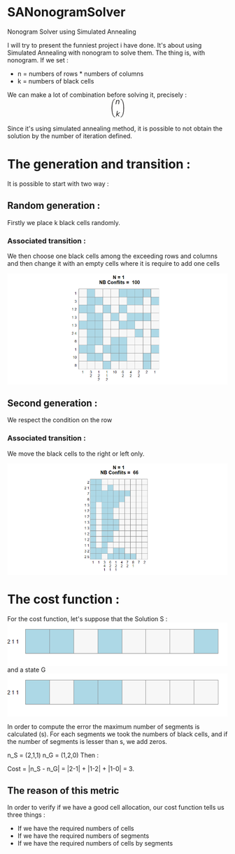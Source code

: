 # SANonogramSolver
Nonogram Solver using Simulated Annealing

I will try to present the funniest project i have done. It's about using Simulated Annealing with nonogram to solve them.
The thing is, with nonogram. If we set : 
- n = numbers of rows * numbers of columns
- k = numbers of black cells

We can make a lot of combination before solving it, precisely : <img src="https://raw.githubusercontent.com/ezulfica/SANonogramSolver/main/img/binom.png" style="display: block; margin: auto;" />

Since it's using simulated annealing method, it is possible to not obtain the solution by the number of iteration defined. 

# The generation and transition :

It is possible to start with two way : 

## Random generation : 
Firstly we place k black cells randomly. 

### Associated transition : 
We then choose one black cells among the exceeding rows and columns and then change it with an empty cells where it is require to add one cells

<img src="https://raw.githubusercontent.com/ezulfica/SANonogramSolver/main/img/ezgif-7-254174d756.gif" style="display: block; margin: auto;" />

## Second generation : 
We respect the condition on the row

### Associated transition :
We move the black cells to the right or left only. 

<img src="https://raw.githubusercontent.com/ezulfica/SANonogramSolver/main/img/ezgif-7-b83879f7d8.gif" style="display: block; margin: auto;" />

# The cost function : 

For the cost function, let's suppose that the Solution S : 
<img src="https://raw.githubusercontent.com/ezulfica/SANonogramSolver/main/img/err1.png" style="display: block; margin: auto;" />
and a state G
<img src="https://raw.githubusercontent.com/ezulfica/SANonogramSolver/main/img/err2.png" style="display: block; margin: auto;" />

In order to compute the error the maximum number of segments is calculated (s). 
For each segments we took the numbers of black cells, and if the number of segments is lesser than s, we add zeros. 

n_S = (2,1,1)
n_G = (1,2,0)
Then : 

Cost = |n_S - n_G| = |2-1| + |1-2| + |1-0| = 3. 

## The reason of this metric
In order to verify if we have a good cell allocation, our cost function tells us three things : 
- If we have the required numbers of cells
- If we have the required numbers of segments
- If we have the required numbers of cells by segments



